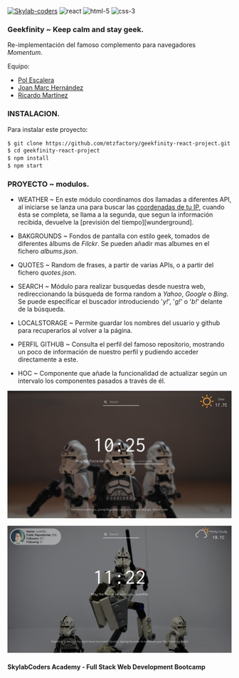 [![Skylab-coders](https://mtzfactory.github.io/logos/png/skylab-coders.png)](http://www.skylabcoders.com/)
![react](https://mtzfactory.github.io/logos/png/react.png)
![html-5](https://mtzfactory.github.io/logos/png/html-5.png)
![css-3](https://mtzfactory.github.io/logos/png/css-3.png)

### Geekfinity ~ Keep calm and stay geek.

Re-implementación del famoso complemento para navegadores _Momentum_.

Equipo:

+ [Pol Escalera](http://github.com/polescalera10)
+ [Joan Marc Hernández](http://github.com/joanamrc)
+ [Ricardo Martínez](http://github.com/mtzfactory)

### INSTALACION.

Para instalar este proyecto:

```bash
$ git clone https://github.com/mtzfactory/geekfinity-react-project.git
$ cd geekfinity-react-project
$ npm install
$ npm start
```

### PROYECTO ~ modulos.

- WEATHER ~ En este módulo coordinamos dos llamadas a diferentes API, al iniciarse se lanza una para buscar las [coordenadas de tu IP][freegeoip], cuando ésta se completa, se llama a la segunda, que segun la información recibida, devuelve la [previsión del tiempo][wunderground].

- BAKGROUNDS ~ Fondos de pantalla con estilo geek, tomados de diferentes álbums de _Filckr_. Se pueden añadir mas albumes en el fichero _albums.json_.

- QUOTES ~ Random de frases, a partir de varias APIs, o a partir del fichero _quotes.json_.

- SEARCH ~ Módulo para realizar busquedas desde nuestra web, redireccionando la búsqueda de forma random a _Yahoo_, _Google_ o _Bing_. Se puede especificar el buscador introduciendo '_y!_', '_g!_' o '_b!_' delante de la búsqueda.

- LOCALSTORAGE ~ Permite guardar los nombres del usuario y github para recuperarlos al volver a la página.

- PERFIL GITHUB ~ Consulta el perfil del famoso repositorio, mostrando un poco de información de nuestro perfil y pudiendo acceder directamente a este.

- HOC ~ Componente que añade la funcionalidad de actualizar según un intervalo los componentes pasados a través de él.

![screenshoot-0](./screenshoots/screenshoot-0.png)

![screenshoot-1](./screenshoots/screenshoot-1.png)

#### SkylabCoders Academy - Full Stack Web Development Bootcamp


[freegeoip]: https://freegeoip.net/json/
[openweathermap]: https://openweathermap.org/api

[create-react-app]: https://github.com/facebookincubator/create-react-app
[react-router-dom]: https://github.com/ReactTraining/react-router/tree/master/packages/react-router-dom
[hashrouter]: https://github.com/ReactTraining/react-router/blob/master/packages/react-router-dom/docs/api/HashRouter.md
[withrouter]: https://github.com/ReactTraining/react-router/blob/master/packages/react-router/docs/api/withRouter.md